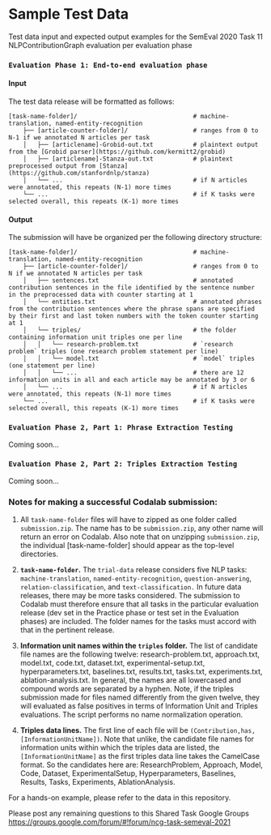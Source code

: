 # Sample Test Data
Test data input and expected output examples for the SemEval 2020 Task 11 NLPContributionGraph evaluation per evaluation phase

### `Evaluation Phase 1: End-to-end evaluation phase`

#### Input
The test data release will be formatted as follows:

    [task-name-folder]/                                # machine-translation, named-entity-recognition
        ├── [article-counter-folder]/                  # ranges from 0 to N-1 if we annotated N articles per task
        │   ├── [articlename]-Grobid-out.txt           # plaintext output from the [Grobid parser](https://github.com/kermitt2/grobid)
        │   ├── [articlename]-Stanza-out.txt           # plaintext preprocessed output from [Stanza](https://github.com/stanfordnlp/stanza)
        │   └── ...                                    # if N articles were annotated, this repeats (N-1) more times
        └── ...                                        # if K tasks were selected overall, this repeats (K-1) more times

#### Output
The submission will have be organized per the following directory structure:

    [task-name-folder]/                                # machine-translation, named-entity-recognition
        ├── [article-counter-folder]/                  # ranges from 0 to N if we annotated N articles per task
        │   ├── sentences.txt                          # annotated contribution sentences in the file identified by the sentence number in the preprocessed data with counter starting at 1
        │   └── entities.txt                           # annotated phrases from the contribution sentences where the phrase spans are specified by their first and last token numbers with the token counter starting at 1
        │   └── triples/                               # the folder containing information unit triples one per line
        │   │   └── research-problem.txt               # `research problem` triples (one research problem statement per line)
        │   │   └── model.txt                          # `model` triples (one statement per line)
        │   │   └── ...                                # there are 12 information units in all and each article may be annotated by 3 or 6
        │   └── ...                                    # if N articles were annotated, this repeats (N-1) more times
        └── ...                                        # if K tasks were selected overall, this repeats (K-1) more times

### `Evaluation Phase 2, Part 1: Phrase Extraction Testing`

Coming soon...

### `Evaluation Phase 2, Part 2: Triples Extraction Testing`

Coming soon...

### Notes for making a successful Codalab submission:

1. All `task-name-folder` files will have to zipped as one folder called `submission.zip`. The name has to be `submission.zip`, any other name will return an error on Codalab. Also note that on unzipping `submission.zip`, the individual [task-name-folder] should appear as the top-level directories. 

2. <b>`task-name-folder`.</b> The `trial-data` release considers five NLP tasks: `machine-translation`, `named-entity-recognition`, `question-answering`, `relation-classification`, and `text-classification.` In future data releases, there may be more tasks considered. The submission to Codalab must therefore ensure that all tasks in the particular evaluation release (dev set in the Practice phase or test set in the Evaluation phases) are included. The folder names for the tasks must accord with that in the pertinent release.

3. <b>Information unit names within the `triples` folder.</b> The list of candidate file names are the following twelve: research-problem.txt, approach.txt, model.txt, code.txt, dataset.txt, experimental-setup.txt, hyperparameters.txt, baselines.txt, results.txt, tasks.txt, experiments.txt, ablation-analysis.txt. In general, the names are all lowercased and compound words are separated by a hyphen. Note, if the triples submission made for files named differently from the given twelve, they will evaluated as false positives in terms of Information Unit and Triples evaluations. The script performs no name normalization operation.

4. <b>Triples data lines.</b> The first line of each file will be `(Contribution,has,[InformationUnitName])`. Note that unlike, the candidate file names for information units within which the triples data are listed, the `[InformationUnitName]` as the first triples data line takes the CamelCase format. So the candidates here are: ResearchProblem, Approach, Model, Code, Dataset, ExperimentalSetup, Hyperparameters, Baselines, Results, Tasks, Experiments, AblationAnalysis.

For a hands-on example, please refer to the data in this repository. 

Please post any remaining questions to this Shared Task Google Groups https://groups.google.com/forum/#!forum/ncg-task-semeval-2021
